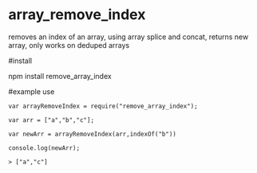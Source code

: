 array_remove_index
==================

removes an index of an array, using array splice and concat, returns new array, only works on deduped arrays

#install

   npm install remove_array_index
   
#example use



    var arrayRemoveIndex = require("remove_array_index");
    
    var arr = ["a","b","c"];
    
    var newArr = arrayRemoveIndex(arr,indexOf("b"))
    
    console.log(newArr);
    
    > ["a","c"]
